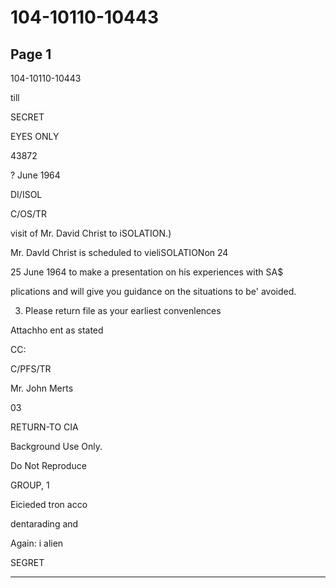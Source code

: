 # 104-10110-10443

## Page 1

104-10110-10443

till

SECRET

EYES ONLY

43872

? June 1964

DI/ISOL

C/OS/TR

visit of Mr. David Christ to iSOLATION.)

Mr. Davld Christ is scheduled to vieliSOLATIONon 24

25 June 1964 to make a presentation on his experiences with SA$

plications and will give you guidance on the situations to be' avoided.

3. Please return file as your earliest convenlences

Attachho ent as stated

CC:

C/PFS/TR

Mr. John Merts

03

RETURN-TO CIA

Background Use Only.

Do Not Reproduce

GROUP, 1

Eicieded tron acco

dentarading and

Again: i alien

SEGRET

---

